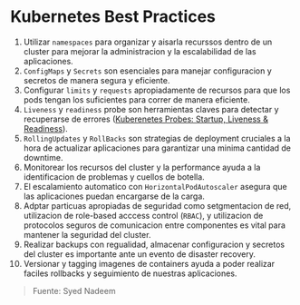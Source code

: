 # Kubernetes Best Practices

1. Utilizar `namespaces` para organizar y aisarla recurssos dentro de un cluster para mejorar la administracion y la escalabilidad de las aplicaciones.
2. `ConfigMaps` y `Secrets` son esenciales para manejar configuracion y secretos de manera segura y eficiente.
3. Configurar `limits` y `requests` apropiadamente de recursos para que los pods tengan los suficientes para correr de manera eficiente.
4. `Liveness` y `readiness` probe son herramientas claves para detectar y recuperarse de errores ([Kuberenetes Probes: Startup, Liveness & Readiness](https://github.com/agustinlare/docs/blob/master/k8s-probes/probes.md#kuberenetes-probes-startup-liveness--readiness)).
5. `RollingUpdates` y `RollBacks` son strategias de deployment cruciales a la hora de actualizar aplicaciones para garantizar una minima cantidad de downtime.
6. Monitorear los recursos del cluster y la performance ayuda a la identificacion de problemas y cuellos de botella.
7. El escalamiento automatico con `HorizontalPodAutoscaler` asegura que las aplicaciones puedan encargarse de la carga.
8. Adptar particuas apropiadas de seguridad como setgmentacion de red, utilizacion de role-based acccess control (`RBAC`), y utilizacion de protocolos seguros de comunicacion entre componentes es vital para mantener la seguridad del cluster.
9. Realizar backups con regualidad, almacenar configuracion y secretos del cluster es importante ante un evento de disaster recovery.
10. Versionar y tagging imagenes de containers ayuda a poder realizar faciles rollbacks y seguimiento de nuestras aplicaciones.

> Fuente: Syed Nadeem
